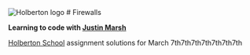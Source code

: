 <img src="https://www.holbertonschool.com/assets/holberton-logo-1cc451260ca3cd297def53f2250a9794810667c7ca7b5fa5879a569a457bf16f.png" alt="Holberton logo">
# Firewalls 

**Learning to code with [Justin Marsh](https://twitter.com/dogonthecircuit)**

[Holberton School](https://www.holbertonschool.com) assignment solutions for March 7th7th7th7th7th7th7th

